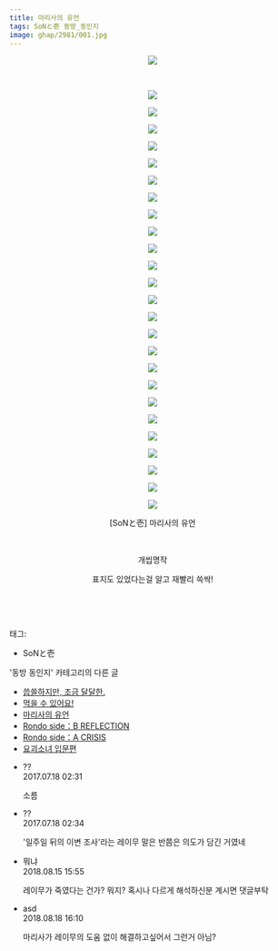 ```yaml
---
title: 마리사의 유언
tags: SoNと壱 동방_동인지
image: ghap/2981/001.jpg
---
```

<div class="article">
<p style="text-align: center; clear: none; float: none;"><img src="{{ site.nasurl }}/ghap/2981/001.jpg"/></p>
<p style="text-align: center; clear: none; float: none;"><br/></p>
<p style="text-align: center; clear: none; float: none;"><img src="{{ site.nasurl }}/ghap/2981/002.jpg"/></p>
<p style="text-align: center; clear: none; float: none;"><img src="{{ site.nasurl }}/ghap/2981/003.jpg"/></p>
<p style="text-align: center; clear: none; float: none;"><img src="{{ site.nasurl }}/ghap/2981/004.jpg"/></p>
<p style="text-align: center; clear: none; float: none;"><img src="{{ site.nasurl }}/ghap/2981/005.jpg"/></p>
<p style="text-align: center; clear: none; float: none;"><img src="{{ site.nasurl }}/ghap/2981/006.jpg"/></p>
<p style="text-align: center; clear: none; float: none;"><img src="{{ site.nasurl }}/ghap/2981/007.jpg"/></p>
<p style="text-align: center; clear: none; float: none;"><img src="{{ site.nasurl }}/ghap/2981/008.jpg"/></p>
<p style="text-align: center; clear: none; float: none;"><img src="{{ site.nasurl }}/ghap/2981/009.jpg"/></p>
<p style="text-align: center; clear: none; float: none;"><img src="{{ site.nasurl }}/ghap/2981/010.jpg"/></p>
<p style="text-align: center; clear: none; float: none;"><img src="{{ site.nasurl }}/ghap/2981/011.jpg"/></p>
<p style="text-align: center; clear: none; float: none;"><img src="{{ site.nasurl }}/ghap/2981/012.jpg"/></p>
<p style="text-align: center; clear: none; float: none;"><img src="{{ site.nasurl }}/ghap/2981/013.jpg"/></p>
<p style="text-align: center; clear: none; float: none;"><img src="{{ site.nasurl }}/ghap/2981/014.jpg"/></p>
<p style="text-align: center; clear: none; float: none;"><img src="{{ site.nasurl }}/ghap/2981/015.jpg"/></p>
<p style="text-align: center; clear: none; float: none;"><img src="{{ site.nasurl }}/ghap/2981/016.jpg"/></p>
<p style="text-align: center; clear: none; float: none;"><img src="{{ site.nasurl }}/ghap/2981/017.jpg"/></p>
<p style="text-align: center; clear: none; float: none;"><img src="{{ site.nasurl }}/ghap/2981/018.jpg"/></p>
<p style="text-align: center; clear: none; float: none;"><img src="{{ site.nasurl }}/ghap/2981/019.jpg"/></p>
<p style="text-align: center; clear: none; float: none;"><img src="{{ site.nasurl }}/ghap/2981/020.jpg"/></p>
<p style="text-align: center; clear: none; float: none;"><img src="{{ site.nasurl }}/ghap/2981/021.jpg"/></p>
<p style="text-align: center; clear: none; float: none;"><img src="{{ site.nasurl }}/ghap/2981/022.jpg"/></p>
<p style="text-align: center; clear: none; float: none;"><img src="{{ site.nasurl }}/ghap/2981/023.jpg"/></p>
<p style="text-align: center; clear: none; float: none;"><img src="{{ site.nasurl }}/ghap/2981/024.jpg"/></p>
<p style="text-align: center; clear: none; float: none;"><img src="{{ site.nasurl }}/ghap/2981/025.jpg"/></p>
<p style="text-align: center; clear: none; float: none;"><img src="{{ site.nasurl }}/ghap/2981/026.jpg"/></p>
<p style="text-align: center; clear: none; float: none;">[SoNと壱] 마리사의 유언</p>
<p style="text-align: center; clear: none; float: none;"><br/></p>
<p style="text-align: center; clear: none; float: none;">개씹명작</p>
<p style="text-align: center; clear: none; float: none;">표지도 있었다는걸 알고 재빨리 쓱싹!</p>
<p style="text-align: center; clear: none; float: none;"><br/></p>
<p><br/></p>
</div><div class="tagTrail">
<p>태그: </p>
<ul>
<li>SoNと壱</li>
</ul>
</div><div class="another">
<p>'동방 동인지' 카테고리의 다른 글</p>
<ul>
<li><a href="/2016-12-24-ghap_2993">씁쓸하지만, 조금 달달한.</a></li>
<li><a href="/2016-12-22-ghap_2986">먹을 수 있어요!</a></li>
<li><a href="/2016-12-22-ghap_2981">마리사의 유언</a></li>
<li><a href="/2016-12-21-ghap_2977">Rondo side：B REFLECTION</a></li>
<li><a href="/2016-12-21-ghap_2976">Rondo side：A CRISIS</a></li>
<li><a href="/2016-12-21-ghap_2975">요괴소녀 입문편</a></li>
</ul>
</div><div class="cb_module cb_fluid">
<div class="cb_wrt cb_profile">
<div class="comment">
<ul>
<li class="cb_thumb_off" id="comment15038186">
<div class="cb_comment_area">
<div class="cb_info_area">
<div class="cb_section">
<span class="cb_nick_name">??</span>
</div>
<div class="cb_section">
<span class="cb_date">2017.07.18 02:31 </span>
</div>
</div>
<div class="cb_dsc_comment">
<p class="cb_dsc">
											소름 
										</p>
</div>
</div></li>
<li class="cb_thumb_off" id="comment15038190">
<div class="cb_comment_area">
<div class="cb_info_area">
<div class="cb_section">
<span class="cb_nick_name">??</span>
</div>
<div class="cb_section">
<span class="cb_date">2017.07.18 02:34 </span>
</div>
</div>
<div class="cb_dsc_comment">
<p class="cb_dsc">
											'일주일 뒤의 이변 조사'라는 레이무 말은 반쯤은 의도가 담긴 거였네
										</p>
</div>
</div></li>
<li class="cb_thumb_off" id="comment15309203">
<div class="cb_comment_area">
<div class="cb_info_area">
<div class="cb_section">
<span class="cb_nick_name">뭐냐</span>
</div>
<div class="cb_section">
<span class="cb_date">2018.08.15 15:55 </span>
</div>
</div>
<div class="cb_dsc_comment">
<p class="cb_dsc">
											레이무가 죽였다는 건가? 뭐지? 혹시나 다르게 해석하신분 계시면 댓글부탁
										</p>
</div>
</div></li>
<li class="cb_thumb_off" id="comment15311510">
<div class="cb_comment_area">
<div class="cb_info_area">
<div class="cb_section">
<span class="cb_nick_name">asd</span>
</div>
<div class="cb_section">
<span class="cb_date">2018.08.18 16:10 </span>
</div>
</div>
<div class="cb_dsc_comment">
<p class="cb_dsc">
											마리사가 레이무의 도움 없이 해결하고싶어서 그런거 아님?
										</p>
</div>
</div></li>
</ul>
</div>
</div><!-- commentList close -->
</div>